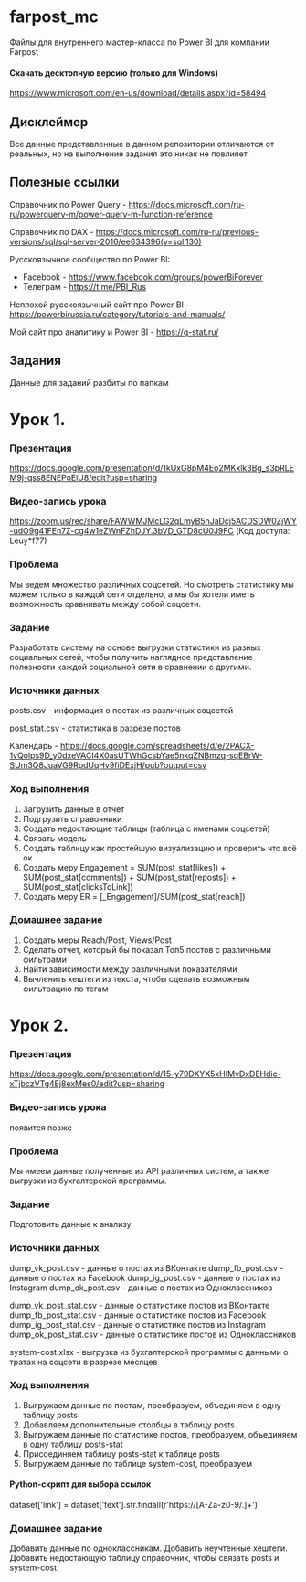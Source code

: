# farpost_mc
Файлы для внутреннего мастер-класса по Power BI для компании Farpost

#### Скачать десктопную версию (только для Windows)
https://www.microsoft.com/en-us/download/details.aspx?id=58494

## Дисклеймер
Все данные представленные в данном репозитории отличаются от реальных, но на выполнение задания это никак не повлияет.

## Полезные ссылки
Справочник по Power Query - https://docs.microsoft.com/ru-ru/powerquery-m/power-query-m-function-reference

Справочник по DAX - https://docs.microsoft.com/ru-ru/previous-versions/sql/sql-server-2016/ee634396(v=sql.130)

Русскоязычное сообщество по Power BI:
* Facebook - https://www.facebook.com/groups/powerBiForever
* Телеграм - https://t.me/PBI_Rus

Неплохой русскоязычный сайт про Power BI - https://powerbirussia.ru/category/tutorials-and-manuals/

Мой сайт про аналитику и Power BI - https://q-stat.ru/

## Задания
Данные для заданий разбиты по папкам

# Урок 1. 
### Презентация
https://docs.google.com/presentation/d/1kUxG8pM4Eo2MKxlk3Bg_s3pRLEM9j-qss8ENEPoEiU8/edit?usp=sharing

### Видео-запись урока
https://zoom.us/rec/share/FAWWMJMcLG2qLmyB5nJaDcj5ACDSDW0ZjWY-udO9g41FEn7Z-cg4w1eZWnFZhDJY.3bVD_GTD8cU0J9FC 
(Код доступа: Leuy*f77) 

### Проблема
Мы ведем множество различных соцсетей. Но смотреть статистику мы можем только в каждой сети отдельно, а мы бы хотели иметь возможность сравнивать между собой соцсети.
### Задание
Разработать систему на основе выгрузки статистики из разных социальных сетей, чтобы получить наглядное представление полезности каждой социальной сети в сравнении с другими. 

### Источники данных
posts.csv - информация о постах из различных соцсетей

post_stat.csv - статистика в разрезе постов

Календарь - https://docs.google.com/spreadsheets/d/e/2PACX-1vQolps9D_y0dxeVACI4X0asUTWhGcsbYae5nkqZNBmzq-sqEBrW-SUm3Q8JuaVG9RpdUqHv9fiDExjH/pub?output=csv

### Ход выполнения
1. Загрузить данные в отчет
2. Подгрузить справочники
3. Создать недостающие таблицы (таблица с именами соцсетей)
4. Связать модель
5. Создать таблицу как простейшую визуализацию и проверить что всё ок
6. Создать меру Engagement = SUM(post_stat[likes]) + SUM(post_stat[comments]) + SUM(post_stat[reposts]) + SUM(post_stat[clicksToLink])
7. Создать меру ER = [_Engagement]/SUM(post_stat[reach])

### Домашнее задание
1) Создать меры Reach/Post, Views/Post
2) Сделать отчет, который бы показал Топ5 постов с различными фильтрами
3) Найти зависимости между различными показателями
4) Вычленить хештеги из текста, чтобы сделать возможным фильтрацию по тегам

# Урок 2. 
### Презентация
https://docs.google.com/presentation/d/15-y79DXYX5xHIMvDxDEHdic-xTjbczVTg4Ej8exMes0/edit?usp=sharing

### Видео-запись урока
появится позже

### Проблема
Мы имеем данные полученные из API различных систем, а также выгрузки из бухгалтерской программы. 
### Задание
Подготовить данные к анализу.

### Источники данных
dump_vk_post.csv - данные о постах из ВКонтакте
dump_fb_post.csv - данные о постах из Facebook
dump_ig_post.csv - данные о постах из Instagram
dump_ok_post.csv - данные о постах из Одноклассников

dump_vk_post_stat.csv - данные о статистике постов из ВКонтакте
dump_fb_post_stat.csv - данные о статистике постов из Facebook
dump_ig_post_stat.csv - данные о статистике постов из Instagram
dump_ok_post_stat.csv - данные о статистике постов из Одноклассников

system-cost.xlsx - выгрузка из бухгалтерской программы с данными о тратах на соцсети в разрезе месяцев

### Ход выполнения
1) Выгружаем данные по постам, преобразуем, объединяем в одну таблицу posts
2) Добавляем дополнительные столбцы в таблицу posts
3) Выгружаем данные по статистике постов, преобразуем, объединяем в одну таблицу posts-stat
4) Присоединяем таблицу posts-stat к таблице posts
5) Выгружаем данные по таблице system-cost, преобразуем

#### Python-скрипт для выбора ссылок
dataset['link'] = dataset['text'].str.findall(r'https\:\/\/[A-Za-z0-9\/\.]+')

### Домашнее задание
Добавить данные по одноклассникам.
Добавить неучтенные хештеги.
Добавить недостающую таблицу справочник, чтобы связать posts и system-cost.
